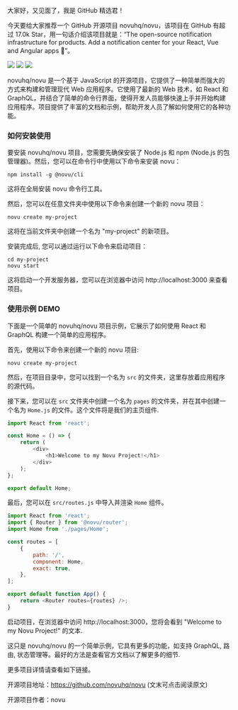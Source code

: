 
大家好，又见面了，我是 GitHub 精选君！

今天要给大家推荐一个 GitHub 开源项目 novuhq/novu，该项目在 GitHub 有超过 17.0k Star，用一句话介绍该项目就是：“The open-source notification infrastructure for products. Add a notification center for your React, Vue and Angular apps 🚀”。

![](https://user-images.githubusercontent.com/8872447/165779274-22a190da-3284-487e-bd1e-14983df12cbb.png)
![](https://user-images.githubusercontent.com/80174214/193887395-f1c95042-b4e6-480e-a89c-a78aa247fa90.gif)
![](https://contributors-img.web.app/image?repo=novuhq/novu)

novuhq/novu 是一个基于 JavaScript 的开源项目，它提供了一种简单而强大的方式来构建和管理现代 Web 应用程序。它使用了最新的 Web 技术，如 React 和 GraphQL，并结合了简单的命令行界面，使得开发人员能够快速上手并开始构建应用程序。项目提供了丰富的文档和示例，帮助开发人员了解如何使用它的各种功能。



### 如何安装使用

要安装 novuhq/novu 项目，您需要先确保安装了 Node.js 和 npm (Node.js 的包管理器)。然后，您可以在命令行中使用以下命令来安装 novu：
```
npm install -g @novu/cli
```
这将在全局安装 novu 命令行工具。

然后，您可以在任意文件夹中使用以下命令来创建一个新的 novu 项目：
```
novu create my-project
```
这将在当前文件夹中创建一个名为 "my-project" 的新项目。

安装完成后, 您可以通过运行以下命令来启动项目：
```
cd my-project
novu start
```
这将启动一个开发服务器，您可以在浏览器中访问 http://localhost:3000 来查看项目。


### 使用示例 DEMO

下面是一个简单的 novuhq/novu 项目示例，它展示了如何使用 React 和 GraphQL 构建一个简单的应用程序。

首先，使用以下命令来创建一个新的 novu 项目:
```
novu create my-project
```

然后，在项目目录中，您可以找到一个名为 `src` 的文件夹，这里存放着应用程序的源代码。

接下来，您可以在 `src` 文件夹中创建一个名为 `pages` 的文件夹，并在其中创建一个名为 `Home.js` 的文件。这个文件将是我们的主页组件.

```javascript
import React from 'react';

const Home = () => {
    return (
        <div>
            <h1>Welcome to my Novu Project!</h1>
        </div>
    );
};

export default Home;
```

最后，您可以在 `src/routes.js` 中导入并渲染 `Home` 组件。

```javascript
import React from 'react';
import { Router } from '@novu/router';
import Home from './pages/Home';

const routes = [
    {
        path: '/',
        component: Home,
        exact: true,
    },
];

export default function App() {
    return <Router routes={routes} />;
}
```

启动项目，在浏览器中访问 http://localhost:3000，您将会看到 "Welcome to my Novu Project!" 的文本.

这只是 novuhq/novu 的一个简单示例，它具有更多的功能，如支持 GraphQL, 路由, 状态管理等。最好的方法是查看官方文档以了解更多的细节.


更多项目详情请查看如下链接。

开源项目地址：https://github.com/novuhq/novu  (文末可点击阅读原文)

开源项目作者：novu

